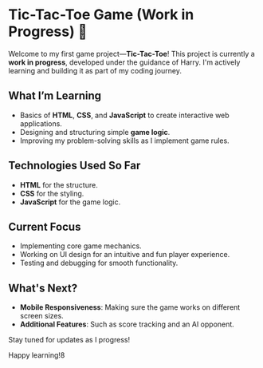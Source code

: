 
# Tic-Tac-Toe Game (Work in Progress) 🚧

Welcome to my first game project—**Tic-Tac-Toe**! This project is currently a **work in progress**, developed under the guidance of Harry. I'm actively learning and building it as part of my coding journey.

## What I’m Learning
- Basics of **HTML**, **CSS**, and **JavaScript** to create interactive web applications.
- Designing and structuring simple **game logic**.
- Improving my problem-solving skills as I implement game rules.

## Technologies Used So Far
- **HTML** for the structure.
- **CSS** for the styling.
- **JavaScript** for the game logic.

## Current Focus
- Implementing core game mechanics.
- Working on UI design for an intuitive and fun player experience.
- Testing and debugging for smooth functionality.

## What's Next?
- **Mobile Responsiveness**: Making sure the game works on different screen sizes.
- **Additional Features**: Such as score tracking and an AI opponent.
  
Stay tuned for updates as I progress!

Happy learning!8
